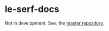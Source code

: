 # le-serf-docs

Not in development. See, the [master repository](https://github.com/1vasari/le-serf).
